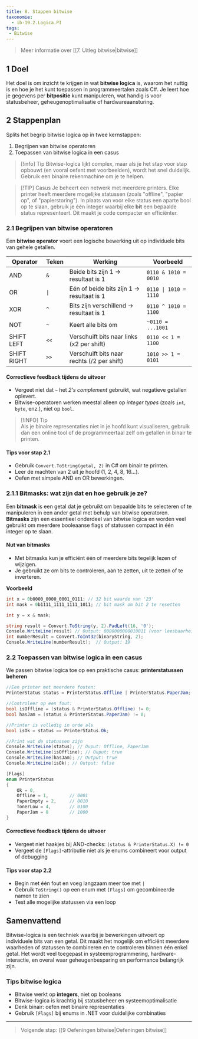 ```yaml
---
title: 8. Stappen bitwise
taxonomie:
  - ib-19.2.Logica.PI
tags:
 - Bitwise
---
```


> Meer informatie over [[7. Uitleg bitwise|bitwise]]

## 1 Doel
Het doel is om inzicht te krijgen in wat **bitwise logica** is, waarom het nuttig is en hoe je het kunt toepassen in programmeertalen zoals C#. Je leert hoe je gegevens per **bitpositie** kunt manipuleren, wat handig is voor statusbeheer, geheugenoptimalisatie of hardwareaansturing.

## 2 Stappenplan
Splits het begrip bitwise logica op in twee kernstappen:
1. Begrijpen van bitwise operatoren
2. Toepassen van bitwise logica in een casus

> [!info] Tip 
> Bitwise-logica lijkt complex, maar als je het stap voor stap opbouwt (en vooral oefent met voorbeelden), wordt het snel duidelijk. Gebruik een binaire rekenmachine om je te helpen.

>[!TIP] Casus
> Je beheert een netwerk met meerdere printers. Elke printer heeft meerdere mogelijke statussen (zoals "offline", "papier op", of "papierstoring"). In plaats van voor elke status een aparte bool op te slaan, gebruik je één integer waarbij elke **bit** een bepaalde status representeert. Dit maakt je code compacter en efficiënter.

### 2.1 Begrijpen van bitwise operatoren
Een **bitwise operator** voert een logische bewerking uit op individuele bits van gehele getallen.

| Operator    | Teken | Werking                                    | Voorbeeld             |
| ----------- | ----- | ------------------------------------------ | --------------------- |
| AND         | `&`   | Beide bits zijn 1 → resultaat is 1         | `0110 & 1010 = 0010`  |
| OR          | `\|`  | Eén of beide bits zijn 1 → resultaat is 1  | `0110 \| 1010 = 1110` |
| XOR         | `^`   | Bits zijn verschillend → resultaat is 1    | `0110 ^ 1010 = 1100`  |
| NOT         | `~`   | Keert alle bits om                         | `~0110 = ...1001`     |
| SHIFT LEFT  | `<<`  | Verschuift bits naar links (x2 per shift)  | `0110 << 1 = 1100`    |
| SHIFT RIGHT | `>>`  | Verschuift bits naar rechts (/2 per shift) | `1010 >> 1 = 0101`    |

#### Correctieve feedback tijdens de uitvoer
- Vergeet niet dat `~` het _2's complement_ gebruikt, wat negatieve getallen oplevert.
- Bitwise-operatoren werken meestal alleen op _integer types_ (zoals `int`, `byte`, enz.), niet op `bool`.


> [!INFO] Tip  
> Als je binaire representaties niet in je hoofd kunt visualiseren, gebruik dan een online tool of de programmeertaal zelf om getallen in binair te printen.

#### Tips voor stap 2.1
- Gebruik `Convert.ToString(getal, 2)` in C# om binair te printen.
- Leer de machten van 2 uit je hoofd (1, 2, 4, 8, 16...).
- Oefen met simpele AND en OR bewerkingen.

### 2.1.1 Bitmasks: wat zijn dat en hoe gebruik je ze?
Een **bitmask** is een getal dat je gebruikt om bepaalde bits te selecteren of te manipuleren in een ander getal met behulp van bitwise operatoren. **Bitmasks** zijn een essentieel onderdeel van bitwise logica en worden veel gebruikt om meerdere booleaanse flags of statussen compact in één integer op te slaan.

#### Nut van bitmasks
- Met bitmasks kun je efficiënt één of meerdere bits tegelijk lezen of wijzigen.
- Je gebruikt ze om bits te controleren, aan te zetten, uit te zetten of te inverteren.

**Voorbeeld**
```csharp
int x = 0b0000_0000_0001_0111; // 32 bit waarde van '23'
int mask = 0b1111_1111_1111_1011; // bit mask om bit 2 te resetten

int y = x & mask;

string result = Convert.ToString(y, 2).PadLeft(16, '0');
Console.WriteLine(result) // Output: 0000000000010011 (voor leesbaarheid: 0000_0000_0001_0011)
int numberResult = Convert.ToInt32(binaryString, 2);
Console.WriteLine(numberResult);  // Output: 19
```

### 2.2 Toepassen van bitwise logica in een casus
We passen bitwise logica toe op een praktische casus: **printerstatussen beheren**
```csharp
//Een printer met meerdere fouten:
PrinterStatus status = PrinterStatus.Offline | PrinterStatus.PaperJam; // 0001 | 1000 = 1001

//Controleer op een fout:
bool isOffline = (status & PrinterStatus.Offline) != 0;
bool hasJam = (status & PrinterStatus.PaperJam) != 0;

//Printer is volledig in orde als
bool isOk = status == PrinterStatus.Ok;

//Print wat de statussen zijn 
Console.WriteLine(status); // Ouput: Offline, PaperJam 
Console.WriteLine(isOffline); // Ouput: true 
Console.WriteLine(hasJam); // Output: true 
Console.WriteLine(isOk); // Output: false

[Flags]
enum PrinterStatus
{
    Ok = 0,
    Offline = 1,        // 0001
    PaperEmpty = 2,     // 0010
    TonerLow = 4,       // 0100
    PaperJam = 8        // 1000
}
```

#### Correctieve feedback tijdens de uitvoer
- Vergeet niet haakjes bij AND-checks: `(status & PrinterStatus.X) != 0`
- Vergeet de `[Flags]`-attributie niet als je enums combineert voor output of debugging

#### Tips voor stap 2.2
- Begin met één fout en voeg langzaam meer toe met `|`
- Gebruik `ToString()` op een enum met `[Flags]` om gecombineerde namen te zien
- Test alle mogelijke statussen via een loop

## Samenvattend
Bitwise-logica is een techniek waarbij je bewerkingen uitvoert op individuele bits van een getal. Dit maakt het mogelijk om efficiënt meerdere waarheden of statussen te combineren en te controleren binnen één enkel getal. Het wordt veel toegepast in systeemprogrammering, hardware-interactie, en overal waar geheugenbesparing en performance belangrijk zijn.

### Tips bitwise logica
- Bitwise werkt op **integers**, niet op booleans
- Bitwise-logica is krachtig bij statusbeheer en systeemoptimalisatie
- Denk binair: oefen met binaire representaties
- Gebruik `[Flags]` bij enums in .NET voor duidelijke combinaties

---

> Volgende stap: [[9 Oefeningen bitwise|Oefeningen bitwise]]
